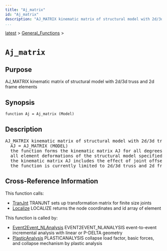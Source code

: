 ```yaml
---
title: "Aj_matrix"
id: "Aj_matrix"
description: "AJ_MATRIX kinematic matrix of structural model with 2d/3d truss and 2d frame elements"
...
```


<!-- <a name="_top"></a> -->
<!-- <div><a href="../../.autoindex.md">Home</a> &gt;  -->
 <a href="#">latest</a> &gt; <a href=".autoindex.md">General_Functions</a> &gt; 
<!-- Aj_matrix.m</div> -->

<!--<table width="100%"><tr><td align="left"><a href="../../.autoindex.md"><img alt="<" border="0" src="../../left.png">&nbsp;Master index</a></td>
<td align="right"><a href=".autoindex.md">Index for latest\General_Functions&nbsp;<img alt=">" border="0" src="../../right.png"></a></td></tr></table>-->
# `Aj_matrix`



## <a name="_name"></a>Purpose


AJ_MATRIX kinematic matrix of structural model with 2d/3d truss and 2d frame elements

<!-- <div class="box"><strong>AJ_MATRIX kinematic matrix of structural model with 2d/3d truss and 2d frame elements</strong></div> -->

## <a name="_synopsis"></a>Synopsis

`function Aj = Aj_matrix (Model)` 

## Description


<pre class="comment">AJ_MATRIX kinematic matrix of structural model with 2d/3d truss and 2d frame elements
  AJ = AJ_MATRIX (MODEL)
  the function forms the kinematic matrix AJ for all degrees of freedom (DOFs) and
  all element deformations of the structural model specified in data structure MODEL; 
  the kinematic matrix AJ includes the effect of joint offsets for the elements;
  the function is currently limited to 2d/3d truss and 2d frame elements</pre>
<!-- <div class="fragment"><pre class="comment">AJ_MATRIX kinematic matrix of structural model with 2d/3d truss and 2d frame elements
  AJ = AJ_MATRIX (MODEL)
  the function forms the kinematic matrix AJ for all degrees of freedom (DOFs) and
  all element deformations of the structural model specified in data structure MODEL; 
  the kinematic matrix AJ includes the effect of joint offsets for the elements;
  the function is currently limited to 2d/3d truss and 2d frame elements</pre></div> -->

<!-- crossreference -->
## <a name="_cross"></a>Cross-Reference Information

This function calls:
<ul style="list-style-image:url(../../matlabicon.gif)">
<li><a href="/Functions/../../latest/Element_Library/TranJnt" class="code" title="function aj = TranJnt (JntOff)">TranJnt</a>	TRANJNT sets up transformation matrix for finite size joints</li><li><a href="/Functions/Localize" class="code" title="function [xyz,id] = Localize (Model,el)">Localize</a>	LOCALIZE returns the node coordinates and id array of element</li></ul>

This function is called by:
<ul style="list-style-image:url(../../matlabicon.gif)">
<li><a href="../../latest/Analysis_Functions/Static/Event2Event_NLAnalysis.md" class="code" title="function [lamdah,Qh,Ufh,Vph,Iph] = Event2Event_NLAnalysis (opt,Model,ElemData,Loading,ConvPar)">Event2Event_NLAnalysis</a>	EVENT2EVENT_NLANALYSIS event-to-event incremental analysis with linear or P-DELTA geometry</li><li><a href="../../latest/Analysis_Functions/Static/PlasticAnalysis.md" class="code" title="function [lamdac,Qc,DUf,DVpl] = PlasticAnalysis (Model,ElemData,Loading,LPOpt)">PlasticAnalysis</a>	PLASTICANALYSIS collapse load factor, basic forces, and collapse mechanism by plastic analysis</li></ul>
<!-- crossreference -->




<!-- <hr><address>Generated on Mon 15-Feb-2021 18:38:47 by <strong><a href="http://www.artefact.tk/software/matlab/m2html/" title="Matlab Documentation in HTML">m2html</a></strong> &copy; 2005</address> -->